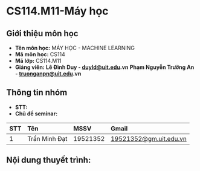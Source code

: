 # CS114.M11-Máy học
## Giới thiệu môn học
* __Tên môn học:__ MÁY HỌC - MACHINE LEARNING
* __Mã môn học:__ CS114
* __Mã lớp:__ CS114.M11
* __Giảng viên:__ 
__Lê Đình Duy - duyld@uit.edu.vn__
__Phạm Nguyễn Trường An - truonganpn@uit.edu.vn__
## Thông tin nhóm
* __STT:__
* __Chủ đề seminar:__ 

|**STT**|**Tên**|**MSSV**|**Gmail**|
|:---|:---|:---|:---|
|1|Trần Minh Đạt|19521352|19521352@gm.uit.edu.vn|

## Nội dung thuyết trình:
